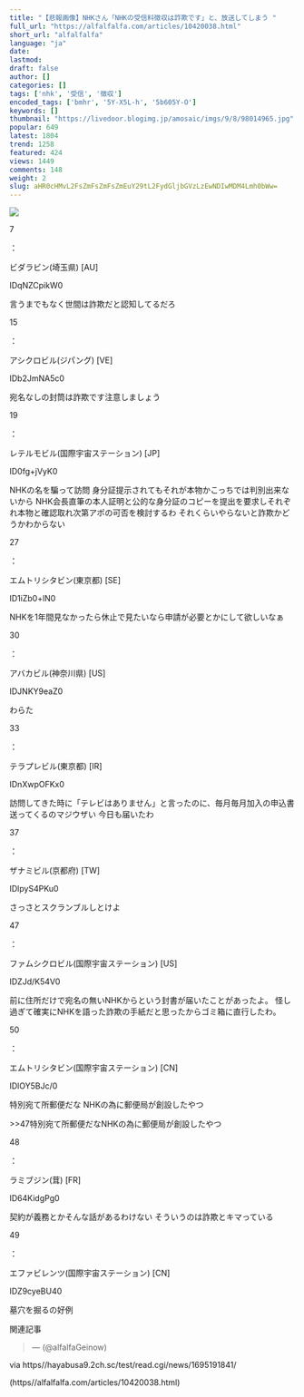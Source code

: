 ```yaml
---
title: "【悲報画像】NHKさん「NHKの受信料徴収は詐欺です」と、放送してしまう "
full_url: "https://alfalfalfa.com/articles/10420038.html"
short_url: "alfalfalfa"
language: "ja"
date: 
lastmod: 
draft: false
author: []
categories: []
tags: ['nhk', '受信', '徴収']
encoded_tags: ['bmhr', '5Y-X5L-h', '5b605Y-O']
keywords: []
thumbnail: "https://livedoor.blogimg.jp/amosaic/imgs/9/8/98014965.jpg"
popular: 649
latest: 1804
trend: 1258
featured: 424
views: 1449
comments: 148
weight: 2
slug: aHR0cHMvL2FsZmFsZmFsZmEuY29tL2FydGljbGVzLzEwNDIwMDM4Lmh0bWw=
---
```


![](https://livedoor.blogimg.jp/amosaic/imgs/9/8/98014965.jpg)

<div><p class='res_info'><p class='res_num'>7</p>：<p class='res_name'>ビダラビン(埼玉県) [AU]</p><p class='res_matome'><p class='res_id'>IDqNZCpikW0</p></p></p> <p class='res_body'>言うまでもなく世間は詐欺だと認知してるだろ</p> <p class='res_info'><p class='res_num'>15</p>：<p class='res_name'>アシクロビル(ジパング) [VE]</p><p class='res_matome'><p class='res_id'>IDb2JmNA5c0</p></p></p> <p class='res_body'>宛名なしの封筒は詐欺です注意しましょう</p> <p class='res_info'><p class='res_num'>19</p>：<p class='res_name'>レテルモビル(国際宇宙ステーション) [JP]</p><p class='res_matome'><p class='res_id'>ID0fg+jVyK0</p></p></p> <p class='res_body'>NHKの名を騙って訪問 身分証提示されてもそれが本物かこっちでは判別出来ないから NHK会長直筆の本人証明と公的な身分証のコピーを提出を要求しそれぞれ本物と確認取れ次第アポの可否を検討するわ それくらいやらないと詐欺かどうかわからない</p> <p class='res_info'><p class='res_num'>27</p>：<p class='res_name'>エムトリシタビン(東京都) [SE]</p><p class='res_matome'><p class='res_id'>ID1iZb0+lN0</p></p></p> <p class='res_body'>NHKを1年間見なかったら休止で見たいなら申請が必要とかにして欲しいなぁ</p> <p class='res_info'><p class='res_num'>30</p>：<p class='res_name'>アバカビル(神奈川県) [US]</p><p class='res_matome'><p class='res_id'>IDJNKY9eaZ0</p></p></p> <p class='res_body'>わらた</p> <p class='res_info'><p class='res_num'>33</p>：<p class='res_name'>テラプレビル(東京都) [IR]</p><p class='res_matome'><p class='res_id'>IDnXwpOFKx0</p></p></p> <p class='res_body'>訪問してきた時に「テレビはありません」と言ったのに、毎月毎月加入の申込書送ってくるのマジウザい 今日も届いたわ</p> <p class='res_info'><p class='res_num'>37</p>：<p class='res_name'>ザナミビル(京都府) [TW]</p><p class='res_matome'><p class='res_id'>IDlpyS4PKu0</p></p></p> <p class='res_body'>さっさとスクランブルしとけよ</p> <p class='res_info'><p class='res_num'>47</p>：<p class='res_name'>ファムシクロビル(国際宇宙ステーション) [US]</p><p class='res_matome'><p class='res_id'>IDZJd/K54V0</p></p></p> <p class='res_body_r1'>前に住所だけで宛名の無いNHKからという封書が届いたことがあったよ。 怪し過ぎて確実にNHKを語った詐欺の手紙だと思ったからゴミ箱に直行したわ。</p> <p class='res_info'><p class='res_num'>50</p>：<p class='res_name'>エムトリシタビン(国際宇宙ステーション) [CN]</p><p class='res_matome'><p class='res_id'>IDlOY5BJc/0</p></p></p> 特別宛て所郵便だな NHKの為に郵便局が創設したやつ <p class='in_ads'></p> <p>>>47特別宛て所郵便だなNHKの為に郵便局が創設したやつ</p> <p class='res_info'><p class='res_num'>48</p>：<p class='res_name'>ラミブジン(茸) [FR]</p><p class='res_matome'><p class='res_id'>ID64KidgPg0</p></p></p> <p class='res_body'>契約が義務とかそんな話があるわけない そういうのは詐欺とキマっている</p> <p class='res_info'><p class='res_num'>49</p>：<p class='res_name'>エファビレンツ(国際宇宙ステーション) [CN]</p><p class='res_matome'><p class='res_id'>IDZ9cyeBU40</p></p></p> <p class='res_body'>墓穴を掘るの好例</p> <p id='related-title'>関連記事</p> <p class='in_ads'></p><blockquote class='twitter-tweet'><p lang='und' dir='ltr'></p> — (@alfalfaGeinow) <a href='https//twitter.com/alfalfaGeinow/status/1704611899399454813/'></a></blockquote><p class='via'>via https//hayabusa9.2ch.sc/test/read.cgi/news/1695191841/</p> </div>

(https//alfalfalfa.com/articles/10420038.html)
